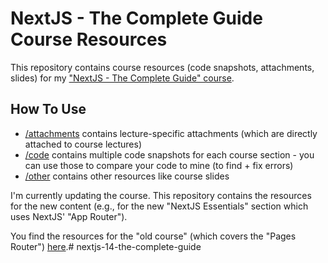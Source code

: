 # NextJS - The Complete Guide Course Resources

This repository contains course resources (code snapshots, attachments, slides) for my ["NextJS - The Complete Guide" course](https://acad.link/nextjs).

## How To Use

- [/attachments](/attachments/) contains lecture-specific attachments (which are directly attached to course lectures)
- [/code](/code/) contains multiple code snapshots for each course section - you can use those to compare your code to mine (to find + fix errors)
- [/other](/other/) contains other resources like course slides

I'm currently updating the course. This repository contains the resources for the new content (e.g., for the new "NextJS Essentials" section which uses NextJS' "App Router").

You find the resources for the "old course" (which covers the "Pages Router") [here](https://github.com/mschwarzmueller/nextjs-course-code).# nextjs-14-the-complete-guide
